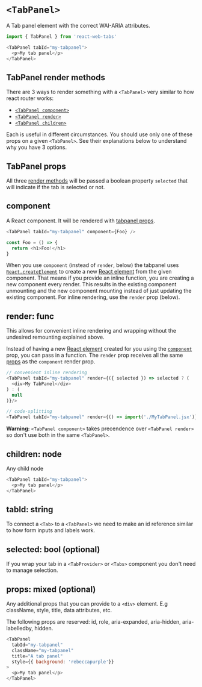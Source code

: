 # `<TabPanel>`

A Tab panel element with the correct WAI-ARIA attributes.

```js
import { TabPanel } from 'react-web-tabs'

<TabPanel tabId="my-tabpanel">
  <p>My tab panel</p>
</TabPanel>
```

## TabPanel render methods

There are 3 ways to render something with a `<TabPanel>` very similar to how react router works:

- [`<TabPanel component>`](#component-func)
- [`<TabPanel render>`](#render-func)
- [`<TabPanel children>`](#children-node)

Each is useful in different circumstances. You should use only one of these props on a given `<TabPanel>`. See their explanations below to understand why you have 3 options.

## TabPanel props

All three [render methods](#tabpanel-render-methods) will be passed a boolean property `selected` that will indicate if the tab is selected or not.

## component

A React component. It will be rendered with [tabpanel props](#tabpanel-props).

```js
<TabPanel tabId="my-tabpanel" component={Foo} />

const Foo = () => {
  return <h1>Foo!</h1>
}
```

When you use `component` (instead of `render`, below) the tabpanel uses [`React.createElement`](https://facebook.github.io/react/docs/react-api.html#createelement) to create a new [React element](https://facebook.github.io/react/docs/rendering-elements.html) from the given component. That means if you provide an inline function, you are creating a new component every render. This results in the existing component unmounting and the new component mounting instead of just updating the existing component. For inline rendering, use the `render` prop (below).

## render: func

This allows for convenient inline rendering and wrapping without the undesired remounting explained above.

Instead of having a new [React element](https://facebook.github.io/react/docs/rendering-elements.html) created for you using the [`component`](#component-func) prop, you can pass in a function. The `render` prop receives all the same [props](#tabpanel-props) as the `component` render prop.

```js
// convenient inline rendering
<TabPanel tabId="my-tabpanel" render={({ selected }) => selected ? (
  <div>My TabPanel</div>
) : (
  null
)}/>

// code-splitting
<TabPanel tabId="my-tabpanel" render={() => import('./MyTabPanel.jsx')}/>
```

**Warning:** `<TabPanel component>` takes precendence over `<TabPanel render>` so don't use both in the same `<TabPanel>`.

## children: node

Any child node

```js
<TabPanel tabId="my-tabpanel">
  <p>My tab panel</p>
</TabPanel>
```

## tabId: string

To connect a `<Tab>` to a `<TabPanel>` we need to make an id reference similar to how form inputs and labels work.

## selected: bool (optional)

If you wrap your tab in a `<TabProvider>` or `<Tabs>` component you don't need to manage selection.

## props: mixed (optional)

Any additional props that you can provide to a `<div>` element. E.g className, style, title, data attributes, etc.

The following props are reserved: id, role, aria-expanded, aria-hidden, aria-labelledby, hidden.

```js
<TabPanel
  tabId="my-tabpanel"
  className="my-tabpanel"
  title="A tab panel"
  style={{ background: 'rebeccapurple'}}
>
  <p>My tab panel</p>
</TabPanel>
```
